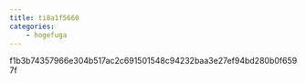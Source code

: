 ```yaml
---
title: ti8a1f5660
categories:
    - hogefuga
---
```

f1b3b74357966e304b517ac2c691501548c94232baa3e27ef94bd280b0f6597f